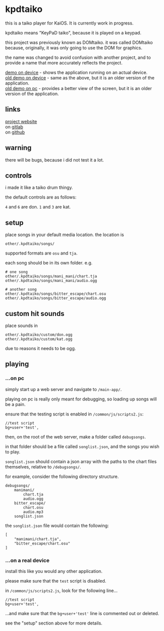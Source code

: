 # kpdtaiko
this is a taiko player for KaiOS. It is currently work in progress.

kpdtaiko means "KeyPaD taiko", because it is played on a keypad.

this project was previously known as DOMtaiko. it was called DOMtaiko because, originally, it was only going to use the DOM for graphics.

the name was changed to avoid confusion with another project, and to provide a name that more accurately reflects the project.

[demo on device](https://www.youtube.com/watch?v=OB_leU3yVsg) - shows the application running on an actual device.  
[old demo on device](https://youtu.be/BOYv75n20d8) - same as the above, but it is an older version of the application.  
[old demo on pc](https://youtu.be/IpsZ50q9ujw) - provides a better view of the screen, but it is an older version of the application.

## links
[project website](https://alego.web.fc2.com/kaiosapps/kpdtaiko/)  
on [gitlab](https://gitlab.com/ale4710/kpdtaiko)  
on [github](https://github.com/ale4710/kpdtaiko)

## warning
there will be bugs, because i did not test it a lot.

## controls
i made it like a taiko drum thingy.

the default controls are as follows:

`4` and `6` are don. `1` and `3` are kat.

## setup
place songs in your default media location. the location is

	other/.kpdtaiko/songs/

supported formats are `osu` and `tja`.

each song should be in its own folder. e.g.

	# one song
	other/.kpdtaiko/songs/mani_mani/chart.tja
	other/.kpdtaiko/songs/mani_mani/audio.ogg
	
	# another song
	other/.kpdtaiko/songs/bitter_escape/chart.osu
	other/.kpdtaiko/songs/bitter_escape/audio.ogg

## custom hit sounds
place sounds in

	other/.kpdtaiko/custom/don.ogg
	other/.kpdtaiko/custom/kat.ogg

due to reasons it needs to be ogg.

## playing

### ...on pc
simply start up a web server and navigate to `/main-app/`.

playing on pc is really only meant for debugging, so loading up songs will be a pain.

ensure that the testing script is enabled in `/common/js/scripts2.js`:

	//test script
	bg+user+'test',

then, on the root of the web server, make a folder called `debugsongs`.

in that folder should be a file called `songlist.json`, and the songs you wish to play.

`songlist.json` should contain a json array with the paths to the chart files themselves, relative to `/debugsongs/`.

for example, consider the following directory structure.

	debugsongs/
		manimani/
			chart.tja
			audio.ogg
		bitter_escape/
			chart.osu
			audio.mp3
		songlist.json

the `songlist.json` file would contain the following:

	[
		"manimani/chart.tja",
		"bitter_escape/chart.osu"
	]

### ...on a real device
install this like you would any other application.

please make sure that the `test` script is disabled.

in `/common/js/scripts2.js`, look for the following line...

	//test script
	bg+user+'test',

...and make sure that the `bg+user+'test'` line is commented out or deleted.

see the "setup" section above for more details.
